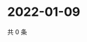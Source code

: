 # 2022-01-09

共 0 条

<!-- BEGIN WEIBO -->
<!-- 最后更新时间 Sun Jan 09 2022 22:00:42 GMT+0800 (China Standard Time) -->

<!-- END WEIBO -->
